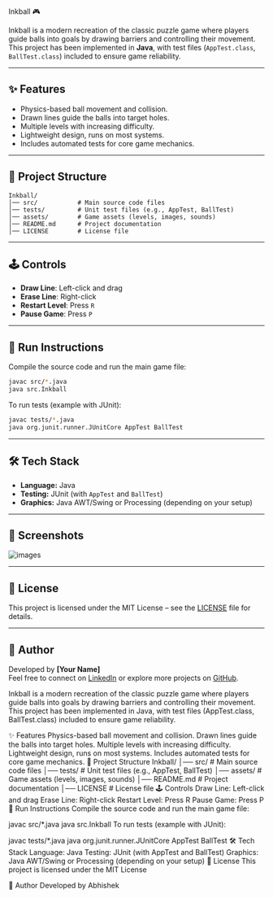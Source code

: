 Inkball 🎮

Inkball is a modern recreation of the classic puzzle game where players guide balls into goals by drawing barriers and controlling their movement. This project has been implemented in **Java**, with test files (`AppTest.class`, `BallTest.class`) included to ensure game reliability.

---

## ✨ Features
- Physics-based ball movement and collision.  
- Drawn lines guide the balls into target holes.  
- Multiple levels with increasing difficulty.  
- Lightweight design, runs on most systems.  
- Includes automated tests for core game mechanics.  

---

## 📂 Project Structure
```
Inkball/
│── src/           # Main source code files
│── tests/         # Unit test files (e.g., AppTest, BallTest)
│── assets/        # Game assets (levels, images, sounds)
│── README.md      # Project documentation
│── LICENSE        # License file
```

---

## 🕹️ Controls
- **Draw Line**: Left-click and drag  
- **Erase Line**: Right-click  
- **Restart Level**: Press `R`  
- **Pause Game**: Press `P`  

---

## 🚀 Run Instructions
Compile the source code and run the main game file:

```bash
javac src/*.java
java src.Inkball
```

To run tests (example with JUnit):
```bash
javac tests/*.java
java org.junit.runner.JUnitCore AppTest BallTest
```

---

## 🛠️ Tech Stack
- **Language:** Java  
- **Testing:** JUnit (with `AppTest` and `BallTest`)  
- **Graphics:** Java AWT/Swing or Processing (depending on your setup)  

---

## 📸 Screenshots

![images](https://github.com/user-attachments/assets/6909de62-167a-4858-a545-3c1bc826b29f)


---

## 📜 License
This project is licensed under the MIT License – see the [LICENSE](LICENSE) file for details.

---

## 👤 Author
Developed by **[Your Name]**  
Feel free to connect on [LinkedIn](https://linkedin.com) or explore more projects on [GitHub](https://github.com/yourusername).



Inkball is a modern recreation of the classic puzzle game where players guide balls into goals by drawing barriers and controlling their movement. This project has been implemented in Java, with test files (AppTest.class, BallTest.class) included to ensure game reliability.

✨ Features
Physics-based ball movement and collision.
Drawn lines guide the balls into target holes.
Multiple levels with increasing difficulty.
Lightweight design, runs on most systems.
Includes automated tests for core game mechanics.
📂 Project Structure
Inkball/
│── src/           # Main source code files
│── tests/         # Unit test files (e.g., AppTest, BallTest)
│── assets/        # Game assets (levels, images, sounds)
│── README.md      # Project documentation
│── LICENSE        # License file
🕹️ Controls
Draw Line: Left-click and drag
Erase Line: Right-click
Restart Level: Press R
Pause Game: Press P
🚀 Run Instructions
Compile the source code and run the main game file:

javac src/*.java
java src.Inkball
To run tests (example with JUnit):

javac tests/*.java
java org.junit.runner.JUnitCore AppTest BallTest
🛠️ Tech Stack
Language: Java
Testing: JUnit (with AppTest and BallTest)
Graphics: Java AWT/Swing or Processing (depending on your setup)
📜 License
This project is licensed under the MIT License

👤 Author
Developed by Abhishek
